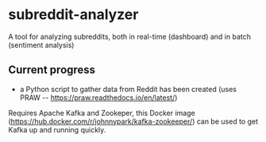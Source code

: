# subreddit-analyzer
A tool for analyzing subreddits, both in real-time (dashboard) and in batch (sentiment analysis)

## Current progress
- a Python script to gather data from Reddit has been created (uses PRAW -- https://praw.readthedocs.io/en/latest/)

Requires Apache Kafka and Zookeper, this Docker image (https://hub.docker.com/r/johnnypark/kafka-zookeeper/) can be used to get Kafka up and running quickly.